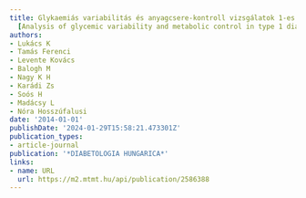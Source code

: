 ```yaml
---
title: Glykaemiás variabilitás és anyagcsere-kontroll vizsgálatok 1-es típusú diabetesben
  [Analysis of glycemic variability and metabolic control in type 1 diabetes]
authors:
- Lukács K
- Tamás Ferenci
- Levente Kovács
- Balogh M
- Nagy K H
- Karádi Zs
- Soós H
- Madácsy L
- Nóra Hosszúfalusi
date: '2014-01-01'
publishDate: '2024-01-29T15:58:21.473301Z'
publication_types:
- article-journal
publication: '*DIABETOLOGIA HUNGARICA*'
links:
- name: URL
  url: https://m2.mtmt.hu/api/publication/2586388
---
```

